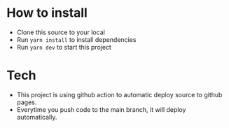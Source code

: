 # How to install
- Clone this source to your local
- Run `yarn install` to install dependencies
- Run `yarn dev` to start this project


# Tech
- This project is using github action to automatic deploy source to github pages.
- Everytime you push code to the main branch, it will deploy automatically.

